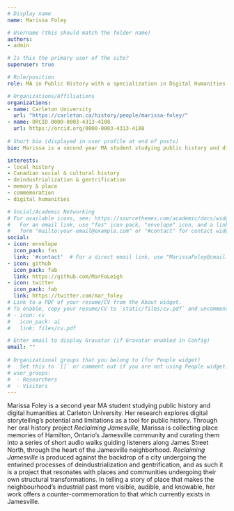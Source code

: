 ```yaml
---
# Display name
name: Marissa Foley

# Username (this should match the folder name)
authors:
- admin

# Is this the primary user of the site?
superuser: true

# Role/position
role: MA in Public History with a specialization in Digital Humanities

# Organizations/Affiliations
organizations:
- name: Carleton University
  url: "https://carleton.ca/history/people/marissa-foley/"
- name: ORCID 0000-0003-4313-4108
  url: https://orcid.org/0000-0003-4313-4108
  
# Short bio (displayed in user profile at end of posts)
bio: Marissa is a second year MA student studying public history and digital humanities at Carleton University. Currently, she is creating the *Reclaiming Jamesville* oral history project, which collects place memories of Hamilton, Ontario's Jamesville neighbourhood neighbourhood and curates them into an audio walk. 

interests:
- local history 
- Canadian social & cultural history
- deindustrialization & gentrification  
- memory & place 
- commemoration
- digital humanities  

# Social/Academic Networking
# For available icons, see: https://sourcethemes.com/academic/docs/widgets/#icons
#   For an email link, use "fas" icon pack, "envelope" icon, and a link in the
#   form "mailto:your-email@example.com" or "#contact" for contact widget.
social:
- icon: envelope
  icon_pack: fas
  link: '#contact'  # For a direct email link, use "MarissaFoley@cmail.carleton.ca".
- icon: github
  icon_pack: fab
  link: https://github.com/MarFoLeigh
- icon: twitter
  icon_pack: fab
  link: https://twitter.com/mar_foley
# Link to a PDF of your resume/CV from the About widget.
# To enable, copy your resume/CV to `static/files/cv.pdf` and uncomment the lines below.  
# - icon: cv
#   icon_pack: ai
#   link: files/cv.pdf

# Enter email to display Gravatar (if Gravatar enabled in Config)
email: ""
  
# Organizational groups that you belong to (for People widget)
#   Set this to `[]` or comment out if you are not using People widget.  
# user_groups:
#  - Researchers
#  - Visitors
---
```


Marissa Foley is a second year MA student studying public history and digital humanities at Carleton University. Her research explores digital storytelling’s potential and limitations as a tool for public history. Through her oral history project *Reclaiming Jamesville,* Marissa is collecting place memories of Hamilton, Ontario’s Jamesville community and curating them into a series of short audio walks guiding listeners along James Street North, through the heart of the Jamesville neighborhood. *Reclaiming Jamesville*  is produced against the backdrop of a city undergoing the entwined processes of deindustrialization and gentrification, and as such it is a project that resonates with places and communities undergoing their own structural transformations. In telling a story of place that makes the neighbourhood’s industrial past more visible, audible, and knowable, her work offers a counter-commemoration to that which currently exists in Jamesville.  
